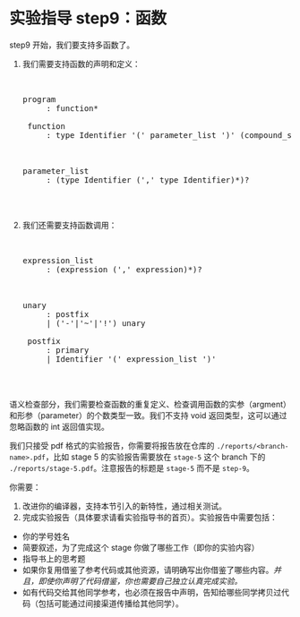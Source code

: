 # 实验指导 step9：函数
step9 开始，我们要支持多函数了。

1. 我们需要支持函数的声明和定义：
    <pre id='vimCodeElement'><code></code><div class="changed">
    <div class="changed"><span class="SpecRuleStart">program</span>
    <span class="SpecRuleIndicator">    :</span> <span class="SpecRule">function</span><span class="SpecOperator">*</span>

    <span class="SpecRuleStart">function</span>
    <span class="SpecRuleIndicator">    :</span> <span class="SpecRule">type</span> <span class="SpecToken">Identifier</span> <span class="SpecToken">'('</span> <span class="SpecRule">parameter_list</span> <span class="SpecToken">')'</span> <span class="SpecOperator">(</span><span class="SpecRule">compound_statement</span> <span class="SpecOperator">|</span> <span class="SpecToken">';'</span><span class="SpecOperator">)</span>
    </div>
    <div class="changed"><span class="SpecRuleStart">parameter_list</span>
    <span class="SpecRuleIndicator">    :</span> <span class="SpecOperator">(</span><span class="SpecRule">type</span> <span class="SpecToken">Identifier</span> <span class="SpecOperator">(</span><span class="SpecToken">','</span> <span class="SpecRule">type</span> <span class="SpecToken">Identifier</span><span class="SpecOperator">)*)?</span>
    </div>
    </pre>

2. 我们还需要支持函数调用：
    <pre id='vimCodeElement'><code></code><div class="changed">
    <div class="changed"><span class="SpecRuleStart">expression_list</span>
    <span class="SpecRuleIndicator">    :</span> <span class="SpecOperator">(</span><span class="SpecRule">expression</span> <span class="SpecOperator">(</span><span class="SpecToken">','</span> <span class="SpecRule">expression</span><span class="SpecOperator">)*)?</span>
    </div>
    <div class="changed"><span class="SpecRuleStart">unary</span>
    <span class="SpecRuleIndicator">    :</span> <span class="SpecRule">postfix</span>
    <span class="SpecRuleIndicator">    |</span> <span class="SpecOperator">(</span><span class="SpecToken">'-'</span><span class="SpecOperator">|</span><span class="SpecToken">'~'</span><span class="SpecOperator">|</span><span class="SpecToken">'!'</span><span class="SpecOperator">)</span> <span class="SpecRule">unary</span>

    <span class="SpecRuleStart">postfix</span>
    <span class="SpecRuleIndicator">    :</span> <span class="SpecRule">primary</span>
    <span class="SpecRuleIndicator">    |</span> <span class="SpecToken">Identifier</span> <span class="SpecToken">'('</span> <span class="SpecRule">expression_list</span> <span class="SpecToken">')'</span>
    </div>
    </pre>

语义检查部分，我们需要检查函数的重复定义、检查调用函数的实参（argment）和形参（parameter）的个数类型一致。我们不支持 void 返回类型，这可以通过忽略函数的 int 返回值实现。

我们只接受 pdf 格式的实验报告，你需要将报告放在仓库的 `./reports/<branch-name>.pdf`，比如 stage 5 的实验报告需要放在 `stage-5` 这个 branch 下的 `./reports/stage-5.pdf`。注意报告的标题是 `stage-5` 而不是 `step-9`。

你需要：
1. 改进你的编译器，支持本节引入的新特性，通过相关测试。
2. 完成实验报告（具体要求请看实验指导书的首页）。实验报告中需要包括：
  * 你的学号姓名
  * 简要叙述，为了完成这个 stage 你做了哪些工作（即你的实验内容）
  * 指导书上的思考题
  * 如果你复用借鉴了参考代码或其他资源，请明确写出你借鉴了哪些内容。*并且，即使你声明了代码借鉴，你也需要自己独立认真完成实验。*
  * 如有代码交给其他同学参考，也必须在报告中声明，告知给哪些同学拷贝过代码（包括可能通过间接渠道传播给其他同学）。
